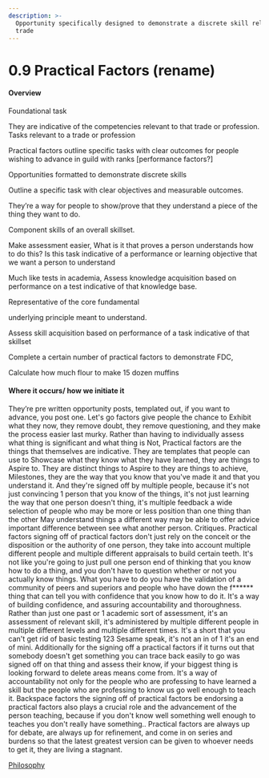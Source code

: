 ```yaml
---
description: >-
  Opportunity specifically designed to demonstrate a discrete skill related to a
  trade
---
```


# 0.9 Practical Factors (rename)

#### Overview

Foundational task

They are indicative of the competencies relevant to that trade or profession. Tasks relevant to a trade or profession

Practical factors outline specific tasks with clear outcomes for people wishing to advance in guild with ranks \[performance factors?]

Opportunities formatted to demonstrate discrete skills

Outline a specific task with clear objectives and measurable outcomes.

They’re a way for people to show/prove that they understand a piece of the thing they want to do.

Component skills of an overall skillset.

Make assessment easier, What is it that proves a person understands how to do this? Is this task indicative of a performance or learning objective that we want a person to understand

Much like tests in academia, Assess knowledge acquisition based on performance on a test indicative of that knowledge base.

Representative of the core fundamental

underlying principle meant to understand.

Assess skill acquisition based on performance of a task indicative of that skillset

Complete a certain number of practical factors to demonstrate FDC,

Calculate how much flour to make 15 dozen muffins

#### Where it occurs/ how we initiate it

They’re pre written opportunity posts, templated out, if you want to advance, you post one. Let's go factors give people the chance to Exhibit what they now, they remove doubt, they remove questioning, and they make the process easier last murky. Rather than having to individually assess what thing is significant and what thing is Not, Practical factors are the things that themselves are indicative. They are templates that people can use to Showcase what they know what they have learned, they are things to Aspire to. They are distinct things to Aspire to they are things to achieve, Milestones, they are the way that you know that you've made it and that you understand it. And they're signed off by multiple people, because it's not just convincing 1 person that you know of the things, it's not just learning the way that one person doesn't thing, it's multiple feedback a wide selection of people who may be more or less position than one thing than the other May understand things a different way may be able to offer advice important difference between see what another person. Critiques. Practical factors signing off of practical factors don't just rely on the conceit or the disposition or the authority of one person, they take into account multiple different people and multiple different appraisals to build certain teeth. It's not like you're going to just pull one person end of thinking that you know how to do a thing, and you don't have to question whether or not you actually know things. What you have to do you have the validation of a community of peers and superiors and people who have down the f\*\*\*\*\*\* thing that can tell you with confidence that you know how to do it. It's a way of building confidence, and assuring accountability and thoroughness. Rather than just one past or 1 academic sort of assessment, it's an assessment of relevant skill, it's administered by multiple different people in multiple different levels and multiple different times. It's a short that you can't get rid of basic testing 123 Sesame speak, it's not an in of 1 it's an end of mini. Additionally for the signing off a practical factors if it turns out that somebody doesn't get something you can trace back easily to go was signed off on that thing and assess their know, if your biggest thing is looking forward to delete areas means come from. It's a way of accountability not only for the people who are professing to have learned a skill but the people who are professing to know us go well enough to teach it. Backspace factors the signing off of practical factors be endorsing a practical factors also plays a crucial role and the advancement of the person teaching, because if you don't know well something well enough to teaches you don't really have something.. Practical factors are always up for debate, are always up for refinement, and come in on series and burdens so that the latest greatest version can be given to whoever needs to get it, they are living a stagnant.

[Philosophy](../white-paper/1.0-guild/0.9-ordinal-guild/0.9-sourcing-and-revising-standards/0.9-practical-factors-rename.md)
